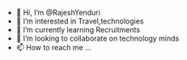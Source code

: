 - 👋 Hi, I’m @RajeshYenduri
- 👀 I’m interested in Travel,technologies
- 🌱 I’m currently learning Recruitments
- 💞️ I’m looking to collaborate on technology minds
- 📫 How to reach me ...

<!---
RajeshYenduri/RajeshYenduri is a ✨ special ✨ repository because its `README.md` (this file) appears on your GitHub profile.
You can click the Preview link to take a look at your changes.
--->
